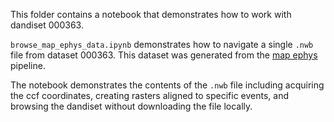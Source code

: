 This folder contains a notebook that demonstrates how to work with dandiset 000363. 

`browse_map_ephys_data.ipynb` demonstrates how to navigate a single `.nwb` file from
dataset 000363. This dataset was generated from the [map
ephys](https://github.com/mesoscale-activity-map/map-ephys) pipeline. 

The notebook demonstrates the contents of the `.nwb` file including acquiring the ccf
coordinates, creating rasters aligned to specific events, and browsing the dandiset
without downloading the file locally.